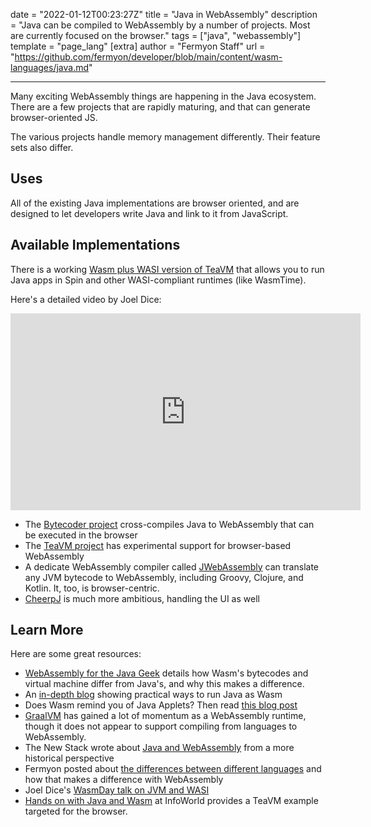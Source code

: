 date = "2022-01-12T00:23:27Z"
title = "Java in WebAssembly"
description = "Java can be compiled to WebAssembly by a number of projects. Most are currently focused on the browser."
tags = ["java", "webassembly"]
template = "page_lang"
[extra]
author = "Fermyon Staff"
url = "https://github.com/fermyon/developer/blob/main/content/wasm-languages/java.md"

---

Many exciting WebAssembly things are happening in the Java ecosystem.
There are a few projects that are rapidly maturing, and that can generate browser-oriented JS.

The various projects handle memory management differently.
Their feature sets also differ.

## Uses

All of the existing Java implementations are browser oriented, and are designed to let developers write Java and link to it from JavaScript.

## Available Implementations

There is a working [Wasm plus WASI version of TeaVM](https://github.com/fermyon/teavm-wasi) that allows you to run Java apps in Spin and other WASI-compliant runtimes (like WasmTime).

Here's a detailed video by Joel Dice:
<iframe width="560" height="315" src="https://www.youtube.com/embed/MFruf7aqcbE?si=tAdqWPq1W7LqvT0p" title="YouTube video player" frameborder="0" allow="accelerometer; autoplay; clipboard-write; encrypted-media; gyroscope; picture-in-picture; web-share" allowfullscreen></iframe>

- The [Bytecoder project](https://mirkosertic.github.io/Bytecoder/) cross-compiles Java to WebAssembly that can be executed in the browser
- The [TeaVM project](https://teavm.org/) has experimental support for browser-based WebAssembly
- A dedicate WebAssembly compiler called [JWebAssembly](https://github.com/i-net-software/JWebAssembly) can translate any JVM bytecode to WebAssembly, including Groovy, Clojure, and Kotlin. It, too, is browser-centric.
- [CheerpJ](https://leaningtech.com/cheerpj/) is much more ambitious, handling the UI as well

## Learn More

Here are some great resources:

- [WebAssembly for the Java Geek](https://www.javaadvent.com/2022/12/webassembly-for-the-java-geek.html) details how Wasm's bytecodes and virtual machine differ from Java's, and why this makes a difference.
- An [in-depth blog](http://blog.dmitryalexandrov.net/webassembly-for-java-developers/) showing practical ways to run Java as Wasm
- Does Wasm remind you of Java Applets? Then read [this blog post](https://steveklabnik.com/writing/is-webassembly-the-return-of-java-applets-flash)
- [GraalVM](https://www.graalvm.org/reference-manual/wasm/) has gained a lot of momentum as a WebAssembly runtime, though it does not appear to support compiling from languages to WebAssembly.
- The New Stack wrote about [Java and WebAssembly](https://thenewstack.io/webassembly/javas-history-could-point-the-way-for-webassembly/) from a more historical perspective
- Fermyon posted about [the differences between different languages](https://www.fermyon.com/blog/complex-world-of-wasm-language-support) and how that makes a difference with WebAssembly
- Joel Dice's [WasmDay talk on JVM and WASI](https://youtu.be/MFruf7aqcbE?si=ZfvfuZIL6-JwFJMN)
- [Hands on with Java and Wasm](https://www.infoworld.com/article/3692456/hands-on-with-java-and-wasm.html) at InfoWorld provides a TeaVM example targeted for the browser.
